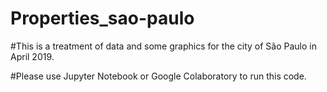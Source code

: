 # Properties_sao-paulo

#This is a treatment of data and some graphics for the city of São Paulo in April 2019.

#Please use Jupyter Notebook or Google Colaboratory to run this code.
